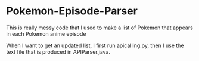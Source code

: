 # Pokemon-Episode-Parser
This is really messy code that I used to make a list of Pokemon that appears in each Pokemon anime episode

When I want to get an updated list, I first run apicalling.py, then I use the text file that is produced in APIParser.java.
